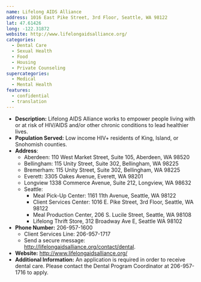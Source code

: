 ```yaml
---
name: Lifelong AIDS Alliance
address: 1016 East Pike Street, 3rd Floor, Seattle, WA 98122
lat: 47.61426
long: -122.31872
website: http://www.lifelongaidsalliance.org/
categories:
  - Dental Care
  - Sexual Health
  - Food
  - Housing
  - Private Counseling
supercategories:
  - Medical
  - Mental Health
features:
  - confidential
  - translation
---
```

- **Description:** Lifelong AIDS Alliance works to empower people living with or at risk of HIV/AIDS and/or other chronic conditions to lead healthier lives.
- **Population Served:** Low income HIV+ residents of King, Island, or Snohomish counties.
- **Address**:
   - Aberdeen: 110 West Market Street, Suite 105, Aberdeen, WA 98520
   - Bellingham: 115 Unity Street, Suite 302, Bellingham, WA 98225
   - Bremerham: 115 Unity Street, Suite 302, Bellingham, WA 98225
   - Everett: 3305 Oakes Avenue, Everett, WA 98201
   - Longview 1338 Commerce Avenue, Suite 212, Longview, WA 98632
   - Seattle:
     - Meal Pick-Up Center: 1161 11th Avenue, Seattle, WA 98122
     - Client Services Center: 1016 E. Pike Street, 3rd Floor, Seattle, WA 98122
     - Meal Production Center, 206 S. Lucile Street, Seattle, WA 98108
     - Lifelong Thrift Store, 312 Broadway Ave E, Seattle WA 98102
- **Phone Number:** 206-957-1600
   - Client Services Line: 206-957-1717
   - Send a secure message: <http://lifelongaidsalliance.org/contact/dental>.
- **Website:** <http://www.lifelongaidsalliance.org/>
- **Additional Information:** An application is required in order to receive dental care. Please contact the Dental Program Coordinator at 206-957-1716 to apply.
